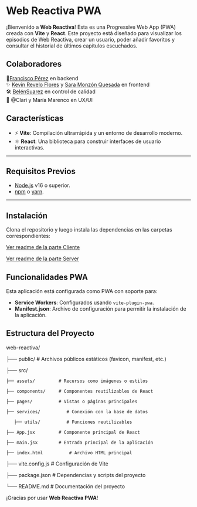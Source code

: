 # Web Reactiva PWA

¡Bienvenido a **Web Reactiva**! Esta es una Progressive Web App (PWA) creada con **Vite** y **React**. Este proyecto está diseñado para visualizar los episodios de Web Reactiva, crear un usuario, poder añadir favoritos y consultar el historial de últimos capítulos escuchados.

## Colaboradores

🌟[](https://www.linkedin.com/in/ACoAAEiBQ8gB68uihg-rYIFOmXGLq170hfaZNd0)[Francisco Pérez](https://www.linkedin.com/in/franciscopm/)  en backend  
✨  [](https://www.linkedin.com/in/ACoAAEdoIBgBESTlvgvbJAEOZEZfY8CsZVVNVx4)[Kevin Revelo Flores](https://www.linkedin.com/in/kevin-revelo-flores-820262295/)  y  [](https://www.linkedin.com/in/ACoAACWiNLYB11gZvOd98hYeWOOB85y2OW7tRmY)[Sara Monzón Quesada](https://www.linkedin.com/in/sara-monzon-quesada/)  en frontend  
🛠️ [BelénSuarez](https://www.linkedin.com/in/belen-suarez-42a4331b5/) en control de calidad  
🎨 @Clari y María Marenco en UX/UI

## Características

- ⚡️ **Vite**: Compilación ultrarrápida y un entorno de desarrollo moderno.
- ⚛️ **React**: Una biblioteca para construir interfaces de usuario interactivas.

---

## Requisitos Previos

- [Node.js](https://nodejs.org/) v16 o superior.
- [npm](https://www.npmjs.com/) o [yarn](https://yarnpkg.com/).

---

## Instalación

Clona el repositorio y luego instala las dependencias en las carpetas correspondientes:

[Ver readme de la parte Cliente](https://github.com/AdoptaUnJuniorPlatform/GT-PodcastParty/blob/main/server/README.md)

[Ver readme de la parte Server](https://github.com/AdoptaUnJuniorPlatform/GT-PodcastParty/blob/main/client/README.md)

## Funcionalidades PWA

Esta aplicación está configurada como PWA con soporte para:

-   **Service Workers**: Configurados usando `vite-plugin-pwa`.
-   **Manifest.json**: Archivo de configuración para permitir la instalación de la aplicación.

## Estructura del Proyecto

web-reactiva/

├── public/             # Archivos públicos estáticos (favicon, manifest, etc.)

├── src/

    ├── assets/         # Recursos como imágenes o estilos

    ├── components/     # Componentes reutilizables de React

    ├── pages/          # Vistas o páginas principales

    ├── services/          # Conexión con la base de datos

	   ├── utils/          # Funciones reutilizables

    ├── App.jsx         # Componente principal de React

    ├── main.jsx        # Entrada principal de la aplicación

    ├── index.html          # Archivo HTML principal

├── vite.config.js      # Configuración de Vite

├── package.json        # Dependencias y scripts del proyecto

└── README.md           # Documentación del proyecto

¡Gracias por usar **Web Reactiva PWA**!
